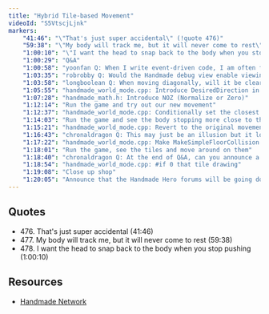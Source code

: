 ```yaml
---
title: "Hybrid Tile-based Movement"
videoId: "S5VtscjLjnk"
markers:
    "41:46": "\"That's just super accidental\" (!quote 476)"
    "59:38": "\"My body will track me, but it will never come to rest\" (!quote 477)"
    "1:00:10": "\"I want the head to snap back to the body when you stop pushing\" (!quote 478)"
    "1:00:29": "Q&A"
    "1:00:58": "yoonfan Q: When I write event-driven code, I am often forced to use dynamic memory allocation to preserve some state until it is needed by the callback. How do you deal with those situations?"
    "1:03:35": "robrobby Q: Would the Handmade debug view enable viewing structs like world mode?"
    "1:03:58": "longboolean Q: When moving diagonally, will it be clear to the player which way the body will go to get to the diagonal entity? Right now it seems kind of random"
    "1:05:55": "handmade_world_mode.cpp: Introduce DesiredDirection in order to make the body move more directly to the head"
    "1:07:28": "handmade_math.h: Introduce NOZ (Normalize or Zero)"
    "1:12:14": "Run the game and try out our new movement"
    "1:12:37": "handmade_world_mode.cpp: Conditionally set the closest point"
    "1:14:03": "Run the game and see the body stopping more close to the points"
    "1:15:21": "handmade_world_mode.cpp: Revert to the original movement"
    "1:16:43": "chronaldragon Q: This may just be an illusion but it looks like the body is snapping to the corner of tiles. Usually in tile-based games, entities occupy the center of a tile. Is this intentional?"
    "1:17:22": "handmade_world_mode.cpp: Make MakeSimpleFloorCollision draw the tiles"
    "1:18:01": "Run the game, see the tiles and move around on them"
    "1:18:40": "chronaldragon Q: At the end of Q&A, can you announce a reminder that the forums are going down shortly?"
    "1:18:54": "handmade_world_mode.cpp: #if 0 that tile drawing"
    "1:19:08": "Close up shop"
    "1:20:05": "Announce that the Handmade Hero forums will be going down very soon while Handmade Network launches [see Resources]"
---
```


## Quotes

* 476\. That's just super accidental (41:46)
* 477\. My body will track me, but it will never come to rest (59:38)
* 478\. I want the head to snap back to the body when you stop pushing (1:00:10)

## Resources

* [Handmade Network](https://handmade.network/)
